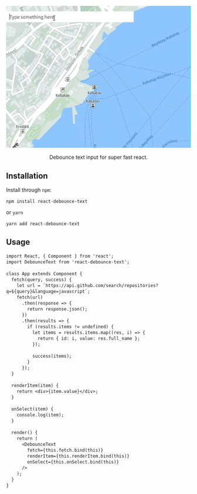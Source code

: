 
<p align="center">
<img src="Kapture.gif" />
</p>

<p align="center">
Debounce text input for super fast react.
</p>

## Installation

Install through `npm`:

    npm install react-debounce-text
    
or `yarn`

    yarn add react-debounce-text
    
## Usage

``` JS
import React, { Component } from 'react';
import DebounceText from 'react-debounce-text';

class App extends Component {
  fetch(query, success) {
    let url = `https://api.github.com/search/repositories?q=${query}&language=javascript`;
    fetch(url)
      .then(response => {
        return response.json();
      })
      .then(results => {
        if (results.items != undefined) {
          let items = results.items.map((res, i) => {
            return { id: i, value: res.full_name };
          });

          success(items);
        }
      });
  }

  renderItem(item) {
    return <div>{item.value}</div>;
  }

  onSelect(item) {
    console.log(item);
  }

  render() {
    return (
      <DebounceText
        fetch={this.fetch.bind(this)}
        renderItem={this.renderItem.bind(this)}
        onSelect={this.onSelect.bind(this)}
      />
    );
  }
}

```
